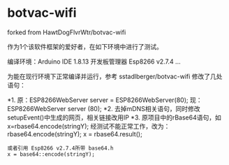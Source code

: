 # botvac-wifi
forked from HawtDogFlvrWtr/botvac-wifi

作为1个该软件框架的爱好者，在如下环境中进行了测试。

编译环境：Arduino IDE 1.8.13 开发板管理器 Esp8266 v2.7.4 ...

为能在现行环境下正常编译并运行，参考 sstadlberger/botvac-wifi 修改了几处语句：

*1. 原：ESP8266WebServer server = ESP8266WebServer(80);
    现：ESP8266WebServer server (80);
*2. 去掉mDNS相关语句，同时修改setupEvent()中生成的网页，相关链接改用IP
*3. 原项目中的rBase64语句，如 x=rbase64.encode(stringY);
    经测试不能正常工作，改为：
    rbase64.encode(stringY);
    x = rbase64.result();
    
    或者引用 Esp8266 v2.7.4所带 base64.h
    x = base64::encode(stringY);
  
  
